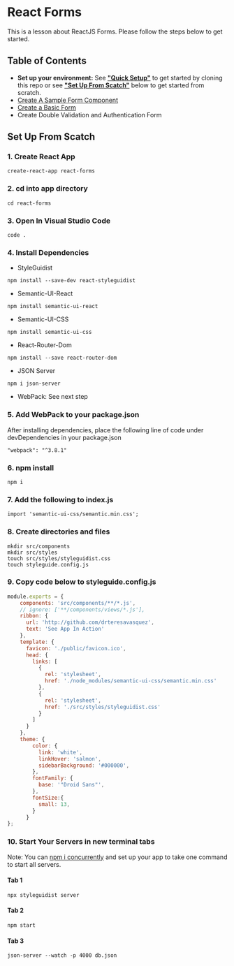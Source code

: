 # React Forms
This is a lesson about ReactJS Forms. Please follow the steps below to get started.

## Table of Contents
- **Set up your environment:** See [**"Quick Setup"**](./quick-startup.md) to get started by cloning this repo or see [**"Set Up From Scatch"**](#set-up-from-scatch) below to get started from scratch.
- [Create A Sample Form Component](./createsample.md)
- [Create a Basic Form](./createbasicform.md)
- Create Double Validation and Authentication Form

## Set Up From Scatch
### 1. Create React App
```
create-react-app react-forms
```
### 2. cd into app directory
```
cd react-forms
```
### 3. Open In Visual Studio Code
```
code .
```
### 4. Install Dependencies
- StyleGuidist
```
npm install --save-dev react-styleguidist
```
- Semantic-UI-React
```
npm install semantic-ui-react
```
- Semantic-UI-CSS
```
npm install semantic-ui-css
```
- React-Router-Dom
```
npm install --save react-router-dom
```
- JSON Server
```
npm i json-server
```
- WebPack: See next step

### 5. Add WebPack to your package.json
After installing dependencies, place the following line of code under devDependencies in your package.json
```
"webpack": "^3.8.1" 
```
### 6. npm install
```
npm i
```
### 7. Add the following to index.js
```
import 'semantic-ui-css/semantic.min.css';
```
### 8. Create directories and files
```
mkdir src/components
mkdir src/styles
touch src/styles/styleguidist.css
touch styleguide.config.js
```
### 9. Copy code below to styleguide.config.js 
```js
module.exports = {
    components: 'src/components/**/*.js',
    // ignore: ['**/components/views/*.js'],
    ribbon: {
      url: 'http://github.com/drteresavasquez',
      text: 'See App In Action'
    },
    template: {
      favicon: './public/favicon.ico',
      head: {
        links: [
          {
            rel: 'stylesheet',
            href: './node_modules/semantic-ui-css/semantic.min.css'
          },
          {
            rel: 'stylesheet',
            href: './src/styles/styleguidist.css'
          }
        ]
      }
    },
    theme: {
        color: {
          link: 'white',
          linkHover: 'salmon',
          sidebarBackground: '#000000',
        },
        fontFamily: {
          base: '"Droid Sans"',
        }, 
        fontSize:{
          small: 13,
        }
      }
};
```
### 10. Start Your Servers in new terminal tabs
Note: You can [npm i concurrently](https://www.npmjs.com/package/concurrently) and set up your app to take one command to start all servers.
#### Tab 1
```
npx styleguidist server
```
#### Tab 2
```
npm start
```
#### Tab 3
```
json-server --watch -p 4000 db.json
```
